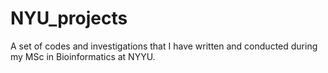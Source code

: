 # NYU_projects
A set of codes and investigations that I have written and conducted during my MSc in Bioinformatics at NYYU.
